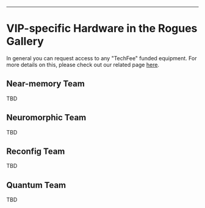 
---

# VIP-specific Hardware in the Rogues Gallery

In general you can request access to any "TechFee" funded equipment. For more details on this, please check out our related page [here](https://gt-crnch-rg.readthedocs.io/en/main/general/rg-hardware.html).



## Near-memory Team

TBD

## Neuromorphic Team

TBD

## Reconfig Team

TBD

## Quantum Team

TBD
